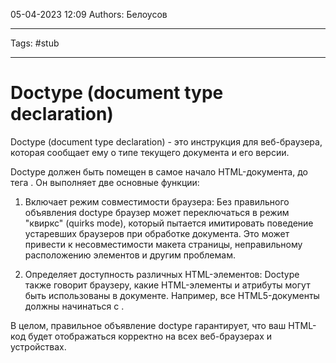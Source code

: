 05-04-2023
12:09
Authors: Белоусов
***
Tags: #stub 
***
# Doctype (document type declaration)


Doctype (document type declaration) - это инструкция для веб-браузера, которая сообщает ему о типе текущего документа и его версии.

Doctype должен быть помещен в самое начало HTML-документа, до тега . Он выполняет две основные функции:

1.  Включает режим совместимости браузера: Без правильного объявления doctype браузер может переключаться в режим "квиркс" (quirks mode), который пытается имитировать поведение устаревших браузеров при обработке документа. Это может привести к несовместимости макета страницы, неправильному расположению элементов и другим проблемам.
    
2.  Определяет доступность различных HTML-элементов: Doctype также говорит браузеру, какие HTML-элементы и атрибуты могут быть использованы в документе. Например, все HTML5-документы должны начинаться с .

В целом, правильное объявление doctype гарантирует, что ваш HTML-код будет отображаться корректно на всех веб-браузерах и устройствах.